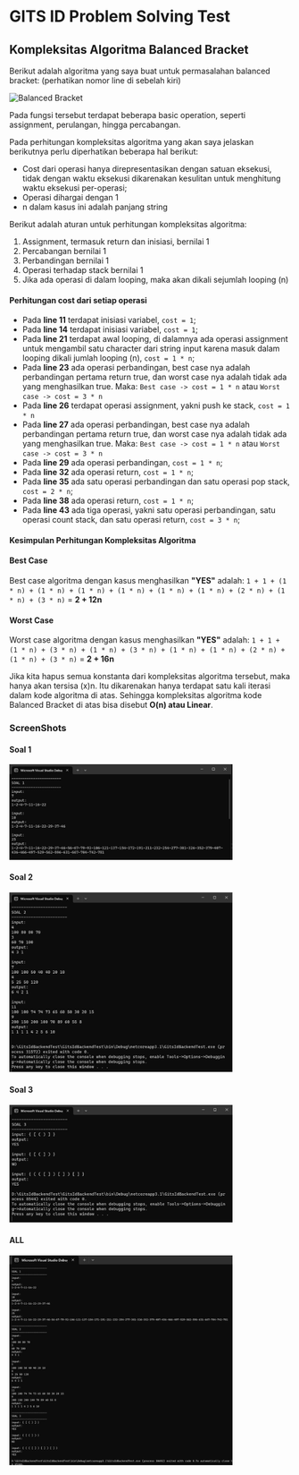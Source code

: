 
# GITS ID Problem Solving Test

## Kompleksitas Algoritma Balanced Bracket

Berikut adalah algoritma yang saya buat untuk permasalahan balanced bracket: (perhatikan nomor line di sebelah kiri)

![Balanced Bracket](https://res.cloudinary.com/dscbb3cu2/image/upload/v1689869446/Screenshot_2023-07-20_230922_bri3ew.png)

Pada fungsi tersebut terdapat beberapa basic operation, seperti assignment, perulangan, hingga percabangan.

Pada perhitungan kompleksitas algoritma yang akan saya jelaskan berikutnya perlu diperhatikan beberapa hal berikut:
* Cost dari operasi hanya direpresentasikan dengan satuan eksekusi, tidak dengan waktu eksekusi dikarenakan kesulitan untuk menghitung waktu eksekusi per-operasi;
* Operasi dihargai dengan 1
* n dalam kasus ini adalah panjang string

Berikut adalah aturan untuk perhitungan kompleksitas algoritma:
1. Assignment, termasuk return dan inisiasi, bernilai 1
2. Percabangan bernilai 1
3. Perbandingan bernilai 1
4. Operasi terhadap stack bernilai 1
5. Jika ada operasi di dalam looping, maka akan dikali sejumlah looping (n)


#### Perhitungan cost dari setiap operasi
* Pada **line 11** terdapat inisiasi variabel, `cost = 1`;
* Pada **line 14** terdapat inisiasi variabel, `cost = 1`;
* Pada **line 21** terdapat awal looping, di dalamnya ada operasi assignment untuk mengambil satu character dari string input karena masuk dalam looping dikali jumlah looping (n), `cost = 1 * n`;
* Pada **line 23** ada operasi perbandingan, best case nya adalah perbandingan pertama return true, dan worst case nya adalah tidak ada yang menghasilkan true. Maka:
`Best case -> cost = 1 * n` atau
`Worst case -> cost = 3 * n`
* Pada **line 26** terdapat operasi assignment, yakni push ke stack, `cost = 1 * n`
* Pada **line 27** ada operasi perbandingan, best case nya adalah perbandingan pertama return true, dan worst case nya adalah tidak ada yang menghasilkan true. Maka:
`Best case -> cost = 1 * n` atau
`Worst case -> cost = 3 * n`
* Pada **line 29** ada operasi perbandingan, `cost = 1 * n`;
* Pada **line 32** ada operasi return, `cost = 1 * n`;
* Pada **line 35** ada satu operasi perbandingan dan satu operasi pop stack, `cost = 2 * n`;
* Pada **line 38** ada operasi return, `cost = 1 * n`;
* Pada **line 43** ada tiga operasi, yakni satu operasi perbandingan, satu operasi count stack, dan satu operasi return, `cost = 3 * n`;

#### Kesimpulan Perhitungan Kompleksitas Algoritma
#### **Best Case** 
Best case algoritma dengan kasus menghasilkan **"YES"** adalah:
`1 + 1 + (1 * n) + (1 * n) + (1 * n) + (1 * n) + (1 * n) + (1 * n) + (2 * n) + (1 * n) + (3 * n)` = **2 + 12n**

#### **Worst Case** 
Worst case algoritma dengan kasus menghasilkan **"YES"** adalah:
`1 + 1 + (1 * n) + (3 * n) + (1 * n) + (3 * n) + (1 * n) + (1 * n) + (2 * n) + (1 * n) + (3 * n)` = **2 + 16n**


Jika kita hapus semua konstanta dari kompleksitas algoritma tersebut, maka hanya akan tersisa (x)n. Itu dikarenakan hanya terdapat satu kali iterasi dalam kode algoritma di atas. Sehingga kompleksitas algoritma kode Balanced Bracket di atas bisa disebut **O(n) atau Linear**.

### **ScreenShots**
#### Soal 1
<img src="https://github.com/driskimaulana/driskimaulana-GI-test/blob/master/Soal1_Results.png" width="400" />

#### Soal 2
<img src="https://github.com/driskimaulana/driskimaulana-GI-test/blob/master/Soal2_Results.png" width="400" />

#### Soal 3
<img src="https://github.com/driskimaulana/driskimaulana-GI-test/blob/master/Soal3_Results.png" width="400"  />

#### ALL
<img src="https://github.com/driskimaulana/driskimaulana-GI-test/blob/master/All_Results.png" width="400" />
